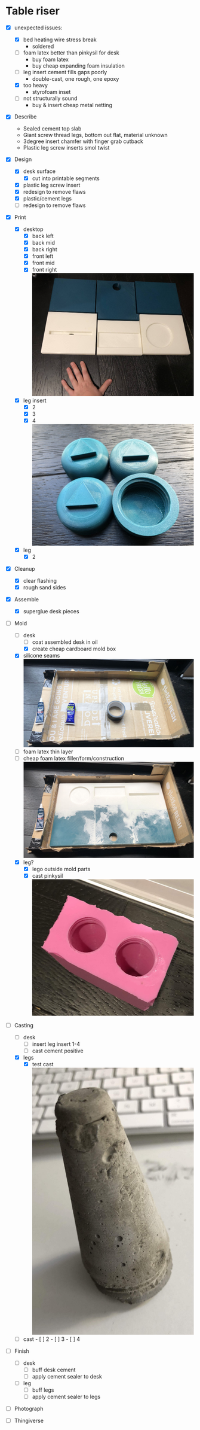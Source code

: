 # Table riser

- [x] unexpected issues:
  - [x] bed heating wire stress break
    - soldered
  - [ ] foam latex better than pinkysil for desk
    - buy foam latex
    - buy cheap expanding foam insulation
  - [ ] leg insert cement fills gaps poorly
    - double-cast, one rough, one epoxy
  - [x] too heavy
    - styrofoam inset
  - [ ] not structurally sound
    - buy & insert cheap metal netting

- [x] Describe
	- Sealed cement top slab
	- Giant screw thread legs, bottom out flat, material unknown
	- 3degree insert chamfer with finger grab cutback 
	- Plastic leg screw inserts smol twist

- [x] Design
	- [x] desk surface
		- [x] cut into printable segments
	- [x] plastic leg screw insert
	- [x] redesign to remove flaws
	- [x] plastic/cement legs
	- [ ] redesign to remove flaws

- [x] Print
	- [x] desktop
		- [x] back left
		- [x] back mid
		- [x] back right
		- [x] front left
		- [x] front mid
		- [x] front right
      ![desk](photos/desk_positive_prints.jpg)
	- [x] leg insert
		- [x] 2
		- [x] 3
		- [x] 4
      ![desk](photos/leg_inserts.jpg)
	- [x] leg
		- [x] 2

- [x] Cleanup
	- [x] clear flashing
	- [x] rough sand sides

- [x] Assemble
	- [x] superglue desk pieces

- [ ] Mold
	- [ ] desk
		- [ ] coat assembled desk in oil
		- [x] create cheap cardboard mold box
    - [x] silicone seams
      ![mold box, with materials](photos/mold_box.jpg)
    - [ ] foam latex thin layer
    - [ ] cheap foam latex filler/form/construction
      ![mold box, ready to cast](photos/prepared_desk_mold_box.jpg)
	- [x] leg?
		- [x] lego outside mold parts
		- [x] cast pinkysil
      ![pinkysil ready for casting](photos/leg_mold.jpg)

- [ ] Casting
	- [ ] desk
		- [ ] insert leg insert 1-4
		- [ ] cast cement positive
	- [x] legs
		- [x] test cast
      ![test cast](photos/leg_cast_1.jpg)
    - [ ] cast
			- [ ] 2
			- [ ] 3
			- [ ] 4

- [ ] Finish
	- [ ] desk
		- [ ] buff desk cement
		- [ ] apply cement sealer to desk
	- [ ] leg
		- [ ] buff legs
		- [ ] apply cement sealer to legs

- [ ] Photograph

- [ ] Thingiverse
